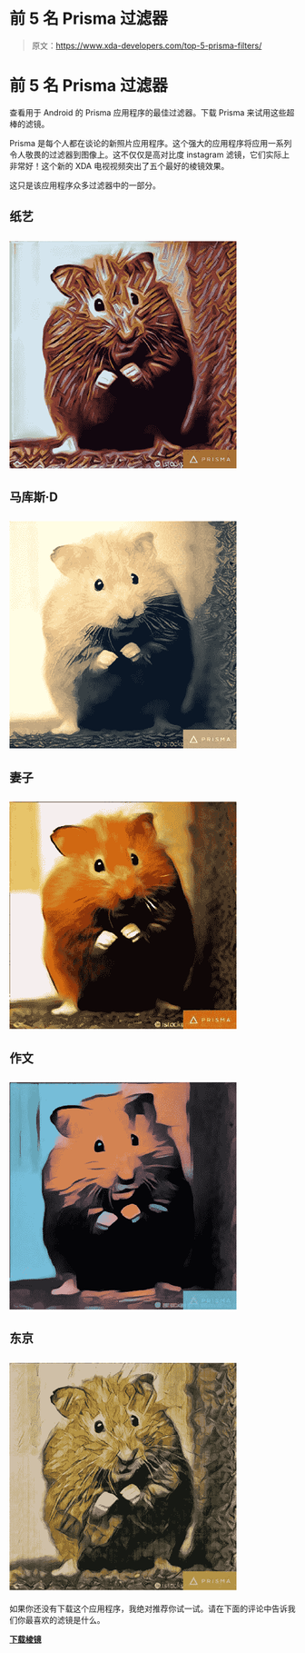 # 前 5 名 Prisma 过滤器

> 原文：<https://www.xda-developers.com/top-5-prisma-filters/>

# 前 5 名 Prisma 过滤器

查看用于 Android 的 Prisma 应用程序的最佳过滤器。下载 Prisma 来试用这些超棒的滤镜。

Prisma 是每个人都在谈论的新照片应用程序。这个强大的应用程序将应用一系列令人敬畏的过滤器到图像上。这不仅仅是高对比度 instagram 滤镜，它们实际上非常好！这个新的 XDA 电视视频突出了五个最好的棱镜效果。

这只是该应用程序众多过滤器中的一部分。

## 纸艺

## ![2886c4d40e014a545f0ab6985620ece2resNet9_n2](img/5eb33eb15ed9b57429111396f1696b43.png)

## 马库斯·D

## ![2886c4d40e014a545f0ab6985620ece2k11](img/587bf73c2e05eb80c7cea284c1f6f5b6.png)

## 妻子

## ![2886c4d40e014a545f0ab6985620ece21507_k15](img/05e43a32ed8fec0419290d1227393e2c.png)

## 作文

## ![2886c4d40e014a545f0ab6985620ece2resNetFinal_final5](img/76c33baea81f37384d55daa476f8545f.png)

## 东京

## ![2886c4d40e014a545f0ab6985620ece2resNetFinal_13](img/ff806fc37eed718d99108f15af48dda2.png)

如果你还没有下载这个应用程序，我绝对推荐你试一试。请在下面的评论中告诉我们你最喜欢的滤镜是什么。

[**下载棱镜**](https://play.google.com/store/apps/details?id=com.neuralprisma)